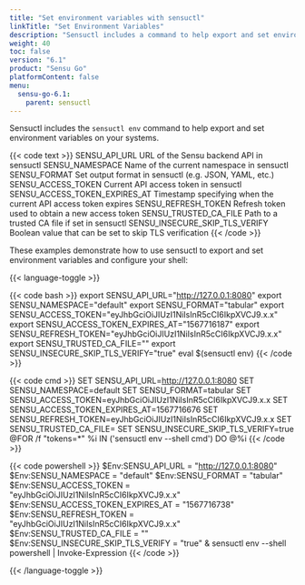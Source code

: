 ```yaml
---
title: "Set environment variables with sensuctl"
linkTitle: "Set Environment Variables"
description: "Sensuctl includes a command to help export and set environment variables on your systems. Read this reference doc for sensuctl environment variable usage examples."
weight: 40
toc: false
version: "6.1"
product: "Sensu Go"
platformContent: false 
menu:
  sensu-go-6.1:
    parent: sensuctl
---
```


Sensuctl includes the `sensuctl env` command to help export and set environment variables on your systems.

{{< code text >}}
SENSU_API_URL                    URL of the Sensu backend API in sensuctl
SENSU_NAMESPACE                  Name of the current namespace in sensuctl
SENSU_FORMAT                     Set output format in sensuctl (e.g. JSON, YAML, etc.)
SENSU_ACCESS_TOKEN               Current API access token in sensuctl
SENSU_ACCESS_TOKEN_EXPIRES_AT    Timestamp specifying when the current API access token expires
SENSU_REFRESH_TOKEN              Refresh token used to obtain a new access token
SENSU_TRUSTED_CA_FILE            Path to a trusted CA file if set in sensuctl
SENSU_INSECURE_SKIP_TLS_VERIFY   Boolean value that can be set to skip TLS verification
{{< /code >}}

These examples demonstrate how to use sensuctl to export and set environment variables and configure your shell:

{{< language-toggle >}}

{{< code bash >}}
export SENSU_API_URL="http://127.0.0.1:8080"
export SENSU_NAMESPACE="default"
export SENSU_FORMAT="tabular"
export SENSU_ACCESS_TOKEN="eyJhbGciOiJIUzI1NiIsInR5cCI6IkpXVCJ9.x.x"
export SENSU_ACCESS_TOKEN_EXPIRES_AT="1567716187"
export SENSU_REFRESH_TOKEN="eyJhbGciOiJIUzI1NiIsInR5cCI6IkpXVCJ9.x.x"
export SENSU_TRUSTED_CA_FILE=""
export SENSU_INSECURE_SKIP_TLS_VERIFY="true"
eval $(sensuctl env)
{{< /code >}}

{{< code cmd >}}
SET SENSU_API_URL=http://127.0.0.1:8080
SET SENSU_NAMESPACE=default
SET SENSU_FORMAT=tabular
SET SENSU_ACCESS_TOKEN=eyJhbGciOiJIUzI1NiIsInR5cCI6IkpXVCJ9.x.x
SET SENSU_ACCESS_TOKEN_EXPIRES_AT=1567716676
SET SENSU_REFRESH_TOKEN=eyJhbGciOiJIUzI1NiIsInR5cCI6IkpXVCJ9.x.x
SET SENSU_TRUSTED_CA_FILE=
SET SENSU_INSECURE_SKIP_TLS_VERIFY=true
@FOR /f "tokens=*" %i IN ('sensuctl env --shell cmd') DO @%i
{{< /code >}}

{{< code powershell >}}
$Env:SENSU_API_URL = "http://127.0.0.1:8080"
$Env:SENSU_NAMESPACE = "default"
$Env:SENSU_FORMAT = "tabular"
$Env:SENSU_ACCESS_TOKEN = "eyJhbGciOiJIUzI1NiIsInR5cCI6IkpXVCJ9.x.x"
$Env:SENSU_ACCESS_TOKEN_EXPIRES_AT = "1567716738"
$Env:SENSU_REFRESH_TOKEN = "eyJhbGciOiJIUzI1NiIsInR5cCI6IkpXVCJ9.x.x"
$Env:SENSU_TRUSTED_CA_FILE = ""
$Env:SENSU_INSECURE_SKIP_TLS_VERIFY = "true"
& sensuctl env --shell powershell | Invoke-Expression
{{< /code >}}

{{< /language-toggle >}}
